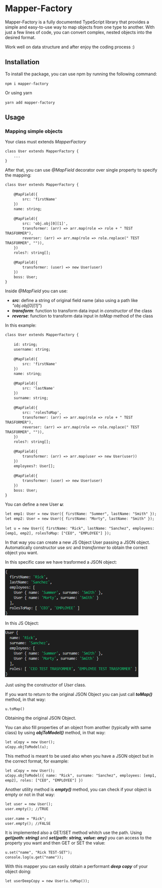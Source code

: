 # Mapper-Factory
Mapper-Factory is a fully documented TypeScript library that provides a simple and easy-to-use way to map objects from one type to another. With just a few lines of code, you can convert complex, nested objects into the desired format.

Work well on data structure and after enjoy the coding process :)

## Installation
To install the package, you can use npm by running the following command:

<code>npm i mapper-factory</code>

Or using yarn

<code>yarn add mapper-factory</code>

## Usage
### Mapping simple objects

Your class must extends *MapperFactory*

```
class User extends MapperFactory {
    ...
}
```

After that, you can use *@MapField* decorator over single property to specify the mapping:

```
class User extends MapperFactory {

    @MapField({
        src: 'firstName'
    })
    name: string;

    @MapField({
        src: 'obj.obj[0][1]',
        transformer: (arr) => arr.map(role => role + " TEST TRASFORMER"),
        reverser: (arr) => arr.map(role => role.replace(" TEST TRASFORMER", "")),
    })
    roles?: string[];

    @MapField({
        transformer: (user) => new User(user)
    })
    boss: User;
}
```

Inside *@MapField* you can use:
- ***src***:  define a string of original field name (also using a path like *"obj.obj[0][1]"*)
- ***transform***:  function to transform data input in *constructor* of the class
- ***reverse***:    function to transform data input in *toMap* method of the class

In this example:

```
class User extends MapperFactory {

    id: string;
    username: string;

    @MapField({
        src: 'firstName'
    })
    name: string;

    @MapField({
        src: 'lastName'
    })
    surname: string;

    @MapField({
        src: 'rolesToMap',
        transformer: (arr) => arr.map(role => role + " TEST TRASFORMER"),
        reverser: (arr) => arr.map(role => role.replace(" TEST TRASFORMER", "")),
    })
    roles?: string[];

    @MapField({
        transformer: (arr) => arr.map(user => new User(user))
    })
    employees?: User[];

    @MapField({
        transformer: (user) => new User(user)
    })
    boss: User;
}
```

You can define a new User ***u***:

```
let emp1: User = new User({ firstName: "Summer", lastName: "Smith" });
let emp2: User = new User({ firstName: "Morty", lastName: "Smith" });

let u = new User({ firstName: "Rick", lastName: "Sanchez", employees: [emp1, emp2], rolesToMap: ["CEO", "EMPLOYEE"] });
```

In that way you can create a new JS Object User passing a JSON object. Automatically constructor use *src* and *transformer* to obtain the correct object you want.

In this specific case we have trasformed a JSON object:

![JSON_Object](images/json_object.png "JSON Object to convert")

In this JS Object:

![JS_Object](images/js_object_mapped.png "JS Object mapped")

Just using the constructor of *User* class.

If you want to return to the original JSON Object you can just call ***toMap()*** method, in that way:

```
u.toMap()
```

Obtaining the original JSON Object.

You can also fill properties of an object from another (typically with same class) by using ***objToModel()*** method, in that way:

```
let uCopy = new User();
uCopy.objToModel(u);
```

This method is meant to be used also when you have a JSON object but in the correct format, for example:

```
let uCopy = new User();
uCopy.objToModel({ name: "Rick", surname: "Sanchez", employees: [emp1, emp2], roles: ["CEO", "EMPLOYEE"] })
```

Another utility method is ***empty()*** method, you can check if your object is empty or not in that way:

```
let user = new User();
user.empty(); //TRUE

user.name = "Rick";
user.empty(); //FALSE
```

It is implemented also a GET/SET method whitch use the path. Using ***get(path: string)*** and ***set(path: string, value: any)*** you can access to the property you want and then GET or SET the value:

```
u.set("name", "Rick TEST-SET");
console.log(u.get("name"));
```

With this mapper you can easily obtain a performant ***deep copy*** of your object doing:

```
let userDeepCopy = new User(u.toMap());
```